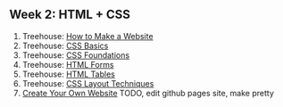 ## Week 2: HTML + CSS
1. Treehouse: [How to Make a Website](http://teamtreehouse.com/library/how-to-make-a-website)
2. Treehouse: [CSS Basics](http://teamtreehouse.com/library/css-basics)
3. Treehouse: [CSS Foundations](http://teamtreehouse.com/library/css-foundations)
4. Treehouse: [HTML Forms](http://teamtreehouse.com/library/html-forms)
5. Treehouse: [HTML Tables](http://teamtreehouse.com/library/html-tables)
6. Treehouse: [CSS Layout Techniques](http://teamtreehouse.com/library/css-layout-techniques)
7. [Create Your Own Website](https://github.com/enspiral-dev-academy/phase-0-unit-1/tree/master/week-2/8-your-website-solo-challenge) TODO, edit github pages site, make pretty
